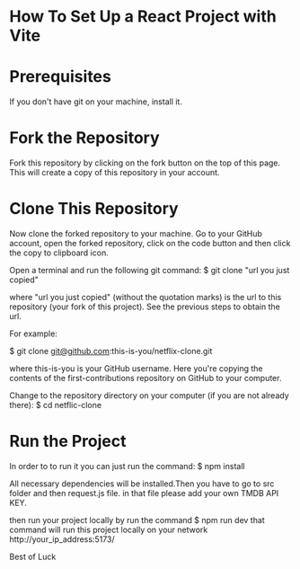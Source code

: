 # How To Set Up a React Project with Vite

# Prerequisites
If you don't have git on your machine, install it.

# Fork the Repository
Fork this repository by clicking on the fork button on the top of this page. This will create a copy of this repository in your account.

# Clone This Repository

Now clone the forked repository to your machine. Go to your GitHub account, open the forked repository, click on the code button and then click the copy to clipboard icon.

Open a terminal and run the following git command:
$ git clone "url you just copied"


where "url you just copied" (without the quotation marks) is the url to this repository (your fork of this project). See the previous steps to obtain the url.

For example:

$ git clone git@github.com:this-is-you/netflix-clone.git

where this-is-you is your GitHub username. Here you're copying the contents of the first-contributions repository on GitHub to your computer.

Change to the repository directory on your computer (if you are not already there):
$ cd netflic-clone

# Run the Project

In order to to run it you can just run the command:
$ npm install

All necessary dependencies will be installed.Then you have to go to src folder and then request.js file. in that file please add your own TMDB API KEY.

then run your project locally by run the command
$ npm run dev
that command will run this project locally on your network http://your_ip_address:5173/

Best of Luck
